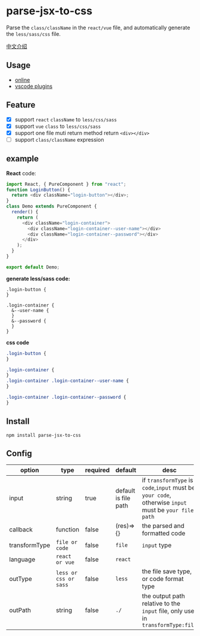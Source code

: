 # parse-jsx-to-css

Parse the `class/className` in the `react/vue` file, and automatically generate the `less/sass/css` file.

[中文介绍](https://mrgaogang.github.io/other/parse-to-css.html)

## Usage

- [online](https://mrgaogang.github.io/parse-jsx-to-css-plugins/)
- [vscode plugins](https://marketplace.visualstudio.com/items?itemName=mrgaogang.parse-to-css-vscode-plugin)


## Feature

- [x] support `react` `className` to `less/css/sass`
- [x] support `vue` `class` to `less/css/sass`
- [x] support one file muti return method return `<div></div>`
- [ ] support `class/className` expression

## example

**React** code:

```js
import React, { PureComponent } from "react";
function LoginButton() {
  return <div className="login-button"></div>;
}
class Demo extends PureComponent {
  render() {
    return (
      <div className="login-container">
        <div className="login-container--user-name"></div>
        <div className="login-container--password"></div>
      </div>
    );
  }
}

export default Demo;
```

**generate less/sass code:**

```less
.login-button {
}

.login-container {
  &--user-name {
  }
  &--password {
  }
}
```

**css code**

```css
.login-button {
}

.login-container {
}
.login-container .login-container--user-name {
}

.login-container .login-container--password {
}
```

## Install

```
npm install parse-jsx-to-css
```

## Config

| option        | type                  | required | default              | desc                                                                                                 |
| ------------- | --------------------- | -------- | -------------------- | ---------------------------------------------------------------------------------------------------- |
| input         | string                | true     | default is file path | if `transformType` is `code`,`input` must be `your code`, otherwise `input` must be `your file path` |
| callback      | function              | false    | (res)=>{}            | the parsed and formatted code                                                                        |
| transformType | `file or code`        | false    | `file`               | `input` type                                                                                         |
| language      | `react or vue`        | false    | `react`              |                                                                                                      |
| outType       | `less or css or sass` | false    | `less`               | the file save type, or code format type                                                              |
| outPath       | string                | false    | `./`                 | the output path relative to the `input` file, only use in `transformType:file`                       |
